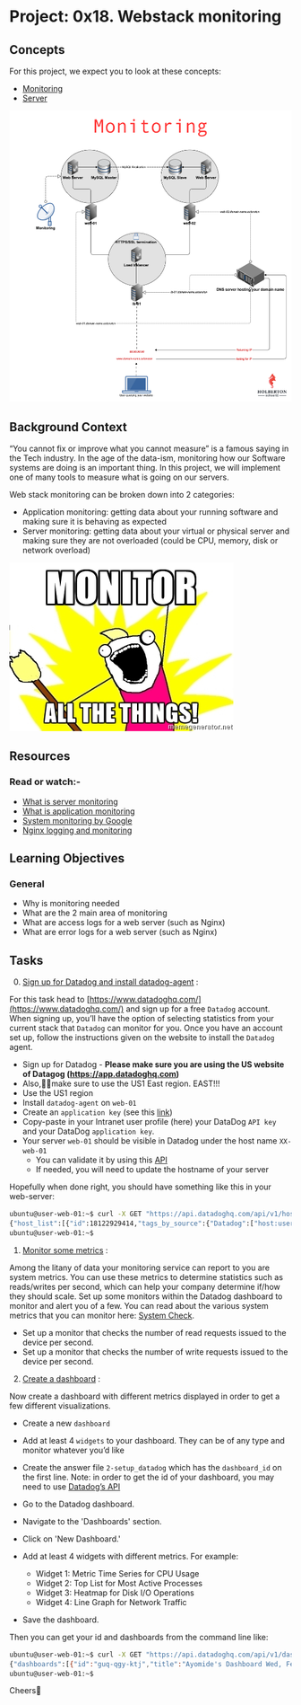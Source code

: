 # Project: 0x18. Webstack monitoring

## Concepts

For this project, we expect you to look at these concepts:

- [Monitoring](./concepts/monitoring.md)
- [Server](./concepts/server.md)

![web_monitoring](./concepts/web_monitoring.png)

## Background Context

“You cannot fix or improve what you cannot measure” is a famous saying in the Tech industry. In the age of the data-ism, monitoring how our Software systems are doing is an important thing. In this project, we will implement one of many tools to measure what is going on our servers.

Web stack monitoring can be broken down into 2 categories:

- Application monitoring: getting data about your running software and making sure it is behaving as expected
- Server monitoring: getting data about your virtual or physical server and making sure they are not overloaded (could be CPU, memory, disk or network overload)

![monitor_all_things](./concepts/monitor_all_things.jpg)

## Resources

### Read or watch:-

- [What is server monitoring](https://www.sumologic.com/glossary/server-monitoring/)
- [What is application monitoring](https://en.wikipedia.org/wiki/Application_performance_management)
- [System monitoring by Google](https://sre.google/sre-book/monitoring-distributed-systems/)
- [Nginx logging and monitoring](https://docs.nginx.com/nginx/admin-guide/monitoring/logging/)

## Learning Objectives

### General

- Why is monitoring needed
- What are the 2 main area of monitoring
- What are access logs for a web server (such as Nginx)
- What are error logs for a web server (such as Nginx)

## Tasks

0. [Sign up for Datadog and install datadog-agent](./README.md) :

For this task head to [https://www.datadoghq.com/](https://www.datadoghq.com/) and sign up for a free `Datadog` account. When signing up, you’ll have the option of selecting statistics from your current stack that `Datadog` can monitor for you. Once you have an account set up, follow the instructions given on the website to install the `Datadog` agent.

- Sign up for Datadog - **Please make sure you are using the US website of Datagog (https://app.datadoghq.com)**
- Also,🙏🏽make sure to use the US1 East region. EAST!!!
- Use the US1 region
- Install `datadog-agent` on `web-01`
- Create an `application key` (see this [link](https://docs.datadoghq.com/account_management/api-app-keys/))
- Copy-paste in your Intranet user profile (here) your DataDog `API key` and your DataDog `application key`.
- Your server `web-01` should be visible in Datadog under the host name `XX-web-01`
  - You can validate it by using this [API](https://docs.datadoghq.com/api/latest/hosts/)
  - If needed, you will need to update the hostname of your server

Hopefully when done right, you should have something like this in your web-server:

```sh
ubuntu@user-web-01:~$ curl -X GET "https://api.datadoghq.com/api/v1/hosts" -H "Accept: application/json" -H "DD-API-KEY: <your-API-key>" -H "DD-APPLICATION-KEY: <your-APPLICATION-key>"
{"host_list":[{"id":18122929414,"tags_by_source":{"Datadog":["host:user-web-01"]},"aliases":["user-web-01","i-0cc3581601e807d22","ip-10-247-111-99.ec2.internal"],"apps":["agent","ntp"],"sources":["agent"],"name":"user-web-01","host_name":"user-web-01","aws_id":"i-0cc3581601e807d22","up":true,"last_reported_time":1707945544,"is_muted":false,"mute_timeout":null,"meta":{"cpuCores":1,"pythonV":"3.9.18","agent_flavor":"agent","agent_version":"7.50.3","install_method":{"installer_version":"install_script-1.26.0","tool":"install_script","tool_version":"install_script_agent7"},"socket-hostname":"user-web-01","gohai":"{\"cpu\":{\"cache_size\":\"30720 KB\",\"cpu_cores\":\"1\",\"cpu_logical_processors\":\"1\",\"family\":\"6\",\"mhz\":\"2399.801\",\"model\":\"63\",\"model_name\":\"Intel(R) Xeon(R) CPU E5-2676 v3 @ 2.40GHz\",\"stepping\":\"2\",\"vendor_id\":\"GenuineIntel\"},\"filesystem\":[{\"kb_size\":\"97704\",\"mounted_on\":\"/run\",\"name\":\"tmpfs\"},{\"kb_size\":\"5120\",\"mounted_on\":\"/run/lock\",\"name\":\"tmpfs\"},{\"kb_size\":\"488520\",\"mounted_on\":\"/sys/fs/cgroup\",\"name\":\"tmpfs\"},{\"kb_size\":\"106858\",\"mounted_on\":\"/boot/efi\",\"name\":\"/dev/xvda15\"},{\"kb_size\":\"97704\",\"mounted_on\":\"/run/user/1000\",\"name\":\"tmpfs\"},{\"kb_size\":\"20134592\",\"mounted_on\":\"/\",\"name\":\"/dev/root\"},{\"kb_size\":\"488520\",\"mounted_on\":\"/dev/shm\",\"name\":\"tmpfs\"}],\"memory\":{\"swap_total\":\"0kB\",\"total\":\"1000488960\"},\"network\":{\"interfaces\":[{\"ipv4\":[\"10.247.111.99\"],\"ipv4-network\":\"10.247.0.0/16\",\"ipv6\":[\"fe80::45c:d9ff:fe1f:f367\"],\"ipv6-network\":\"fe80::/64\",\"macaddress\":\"06:5c:d9:1f:f3:67\",\"name\":\"eth0\"}],\"ipaddress\":\"10.247.111.99\",\"ipaddressv6\":\"fe80::45c:d9ff:fe1f:f367\",\"macaddress\":\"06:5c:d9:1f:f3:67\"},\"platform\":{\"GOOARCH\":\"amd64\",\"GOOS\":\"linux\",\"goV\":\"1.20.12\",\"hardware_platform\":\"x86_64\",\"hostname\":\"user-web-01\",\"kernel_name\":\"Linux\",\"kernel_release\":\"5.15.0-1051-aws\",\"kernel_version\":\"#56~20.04.1-Ubuntu SMP Tue Nov 28 15:43:31 UTC 2023\",\"machine\":\"x86_64\",\"os\":\"GNU/Linux\",\"processor\":\"x86_64\"}}","nixV":["ubuntu","20.04",""],"fbsdV":["","",""],"logs_agent":{"auto_multi_line_detection_enabled":false,"transport":""},"platform":"linux","timezones":["UTC"],"socket-fqdn":"localhost","winV":["","",""],"processor":"Intel(R) Xeon(R) CPU E5-2676 v3 @ 2.40GHz","network":{"network-id":"vpc-0f51479a890b0bef7","public-ipv4":"100.26.11.61"},"machine":"amd64","agent_checks":[["disk","disk","disk:67cc0574430a16ba","OK","",""],["ntp","ntp","ntp:3c427a42a70bbf8","OK","",""],["network","network","network:4b0649b7e11f0772","OK","",""],["uptime","uptime","uptime","OK","",""],["io","io","io","OK","",""],["file_handle","file_handle","file_handle","OK","",""],["cpu","cpu","cpu","OK","",""],["memory","memory","memory","OK","",""],["load","load","load","OK","",""]],"macV":["","",""],"host_id":18122929414},"metrics":{"cpu":1.3630431,"iowait":0.7366424,"load":0.008444444}}],"total_returned":1,"total_matching":1,"exact_total_matching":true}
ubuntu@user-web-01:~$
```

1. [Monitor some metrics](./README.md) :

Among the litany of data your monitoring service can report to you are system metrics. You can use these metrics to determine statistics such as reads/writes per second, which can help your company determine if/how they should scale. Set up some monitors within the Datadog dashboard to monitor and alert you of a few. You can read about the various system metrics that you can monitor here: [System Check](https://docs.datadoghq.com/integrations/system/).

- Set up a monitor that checks the number of read requests issued to the device per second.
- Set up a monitor that checks the number of write requests issued to the device per second.

2. [Create a dashboard](./2-setup_datadog) :

Now create a dashboard with different metrics displayed in order to get a few different visualizations.

- Create a new `dashboard`
- Add at least 4 `widgets` to your dashboard. They can be of any type and monitor whatever you’d like
- Create the answer file `2-setup_datadog` which has the `dashboard_id` on the first line. Note: in order to get the id of your dashboard, you may need to use [Datadog’s API](https://docs.datadoghq.com/api/?lang=python#get-all-dashboards)

- Go to the Datadog dashboard.
- Navigate to the 'Dashboards' section.
- Click on 'New Dashboard.'
- Add at least 4 widgets with different metrics. For example:
  - Widget 1: Metric Time Series for CPU Usage 
  - Widget 2: Top List for Most Active Processes
  - Widget 3: Heatmap for Disk I/O Operations
  - Widget 4: Line Graph for Network Traffic

- Save the dashboard.

Then you can get your id and dashboards from the command line like:

```sh
ubuntu@user-web-01:~$ curl -X GET "https://api.datadoghq.com/api/v1/dashboard" -H "Accept: application/json" -H "DD-API-KEY: <YOUR_API_KEY>" -H "DD-APPLICATION-KEY: <YOUR_APPLICATION_KEY>"
{"dashboards":[{"id":"guq-qgy-ktj","title":"Ayomide's Dashboard Wed, Feb 14. 11:46pm","description":null,"layout_type":"ordered","url":"/dashboard/guq-qgy-ktj/ayomides-dashboard-wed-feb-14-1146pm","is_read_only":false,"created_at":"2024-02-14T22:47:20.653515+00:00","modified_at":"2024-02-14T22:50:24.573828+00:00","author_handle":"ayomidekay7@gmail.com","deleted_at":null}]}
ubuntu@user-web-01:~$
```

Cheers🥂
